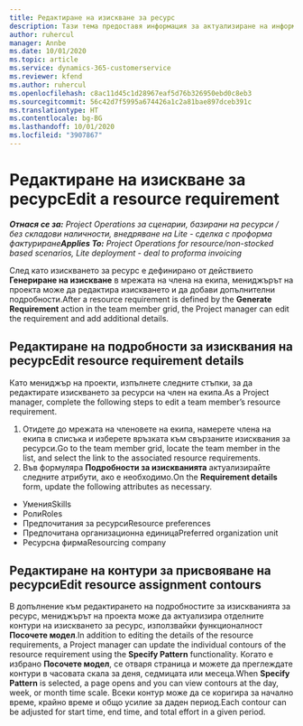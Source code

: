 ```yaml
---
title: Редактиране на изискване за ресурс
description: Тази тема предоставя информация за актуализиране на информацията за изисквания на ресурс.
author: ruhercul
manager: Annbe
ms.date: 10/01/2020
ms.topic: article
ms.service: dynamics-365-customerservice
ms.reviewer: kfend
ms.author: ruhercul
ms.openlocfilehash: c8ac11d45c1d28967eaf5d76b326950ebd0c8eb3
ms.sourcegitcommit: 56c42d7f5995a674426a1c2a81bae897dceb391c
ms.translationtype: HT
ms.contentlocale: bg-BG
ms.lasthandoff: 10/01/2020
ms.locfileid: "3907867"
---
```

# <a name="edit-a-resource-requirement"></a><span data-ttu-id="99018-103">Редактиране на изискване за ресурс</span><span class="sxs-lookup"><span data-stu-id="99018-103">Edit a resource requirement</span></span>

<span data-ttu-id="99018-104">_**Отнася се за:** Project Operations за сценарии, базирани на ресурси / без складови наличности, внедряване на Lite - сделка с проформа фактуриране_</span><span class="sxs-lookup"><span data-stu-id="99018-104">_**Applies To:** Project Operations for resource/non-stocked based scenarios, Lite deployment - deal to proforma invoicing_</span></span>

<span data-ttu-id="99018-105">След като изискването за ресурс е дефинирано от действието **Генериране на изискване** в мрежата на члена на екипа, мениджърът на проекта може да редактира изискването и да добави допълнителни подробности.</span><span class="sxs-lookup"><span data-stu-id="99018-105">After a resource requirement is defined by the **Generate Requirement** action in the team member grid, the Project manager can edit the requirement and add additional details.</span></span>

## <a name="edit-resource-requirement-details"></a><span data-ttu-id="99018-106">Редактиране на подробности за изисквания на ресурс</span><span class="sxs-lookup"><span data-stu-id="99018-106">Edit resource requirement details</span></span>

<span data-ttu-id="99018-107">Като мениджър на проекти, изпълнете следните стъпки, за да редактирате изискването за ресурси на член на екипа.</span><span class="sxs-lookup"><span data-stu-id="99018-107">As a Project manager, complete the following steps to edit a team member’s resource requirement.</span></span>

1. <span data-ttu-id="99018-108">Отидете до мрежата на членовете на екипа, намерете члена на екипа в списъка и изберете връзката към свързаните изисквания за ресурси.</span><span class="sxs-lookup"><span data-stu-id="99018-108">Go to the team member grid, locate the team member in the list, and select the link to the associated resource requirements.</span></span>
2. <span data-ttu-id="99018-109">Във формуляра **Подробности за изискванията** актуализирайте следните атрибути, ако е необходимо.</span><span class="sxs-lookup"><span data-stu-id="99018-109">On the **Requirement details** form, update the following attributes as necessary.</span></span>

- <span data-ttu-id="99018-110">Умения</span><span class="sxs-lookup"><span data-stu-id="99018-110">Skills</span></span>
- <span data-ttu-id="99018-111">Роли</span><span class="sxs-lookup"><span data-stu-id="99018-111">Roles</span></span>
- <span data-ttu-id="99018-112">Предпочитания за ресурси</span><span class="sxs-lookup"><span data-stu-id="99018-112">Resource preferences</span></span>
- <span data-ttu-id="99018-113">Предпочитана организационна единица</span><span class="sxs-lookup"><span data-stu-id="99018-113">Preferred organization unit</span></span>
- <span data-ttu-id="99018-114">Ресурсна фирма</span><span class="sxs-lookup"><span data-stu-id="99018-114">Resourcing company</span></span>

## <a name="edit-resource-assignment-contours"></a><span data-ttu-id="99018-115">Редактиране на контури за присвояване на ресурси</span><span class="sxs-lookup"><span data-stu-id="99018-115">Edit resource assignment contours</span></span>

<span data-ttu-id="99018-116">В допълнение към редактирането на подробностите за изискванията за ресурс, мениджърът на проекта може да актуализира отделните контури на изискването за ресурс, използвайки функционалност **Посочете модел**.</span><span class="sxs-lookup"><span data-stu-id="99018-116">In addition to editing the details of the resource requirements, a Project manager can update the individual contours of the resource requirement using the **Specify Pattern** functionality.</span></span> <span data-ttu-id="99018-117">Когато е избрано **Посочете модел**, се отваря страница и можете да преглеждате контури в часовата скала за деня, седмицата или месеца.</span><span class="sxs-lookup"><span data-stu-id="99018-117">When **Specify Pattern** is selected, a page opens and you can view contours at the day, week, or month time scale.</span></span> <span data-ttu-id="99018-118">Всеки контур може да се коригира за начално време, крайно време и общо усилие за даден период.</span><span class="sxs-lookup"><span data-stu-id="99018-118">Each contour can be adjusted for start time, end time, and total effort in a given period.</span></span>